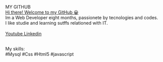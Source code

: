 <!DOCTYPE hmtl>
<html>
  <head>
    MY GITHUB <br>
</head>
 <body> 
<a href="https://github.com/mhzbr"> Hi there! Welcome to my GitHub 😀 </a> <br>
Im a Web Developer eight months, passionete by tecnologies and codes. <br>I like studie and learning sutffs relationed with IT.
<br>
<br>
<a href="https://youtube.com/@eucodando_">Youtube </a>         <a href="https://www.linkedin.com/in/mhzb/">Linkedin </a>
<br>
<br>
   
My skills:<br>
#Mysql #Css #Html5 #javascript 
</body>
</html>
 
  
   
   
    
    
         
